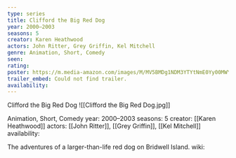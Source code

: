 ```yaml
---
type: series
title: Clifford the Big Red Dog
year: 2000–2003
seasons: 5
creator: Karen Heathwood
actors: John Ritter, Grey Griffin, Kel Mitchell
genre: Animation, Short, Comedy
seen:
rating: 
poster: https://m.media-amazon.com/images/M/MV5BMDg1NDM3YTYtNmE0Yy00MWY3LWI0NmQtNzA4ZmRiODU0MTJmXkEyXkFqcGdeQXVyODk1MjAxNzQ@._V1_SX300.jpg
trailer_embed: Could not find trailer.
availability:
---
```

Clifford the Big Red Dog
![[Clifford the Big Red Dog.jpg]]

Animation, Short, Comedy
year: 2000–2003
seasons: 5
creator: [[Karen Heathwood]]
actors: [[John Ritter]], [[Grey Griffin]], [[Kel Mitchell]]
availability:

The adventures of a larger-than-life red dog on Bridwell Island.
wiki: 


